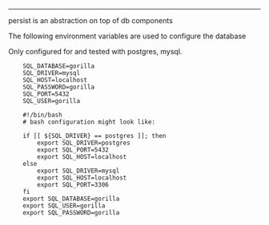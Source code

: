 ---
persist is an abstraction on top of db components

The following environment variables are used to configure the database

Only configured for and tested with postgres, mysql.

```
    SQL_DATABASE=gorilla
    SQL_DRIVER=mysql
    SQL_HOST=localhost
    SQL_PASSWORD=gorilla
    SQL_PORT=5432
    SQL_USER=gorilla
```


```
    #!/bin/bash
    # bash configuration might look like:
    
    if [[ ${SQL_DRIVER} == postgres ]]; then
        export SQL_DRIVER=postgres
        export SQL_PORT=5432
        export SQL_HOST=localhost
    else
        export SQL_DRIVER=mysql
        export SQL_HOST=localhost
        export SQL_PORT=3306
    fi
    export SQL_DATABASE=gorilla
    export SQL_USER=gorilla
    export SQL_PASSWORD=gorilla
```
